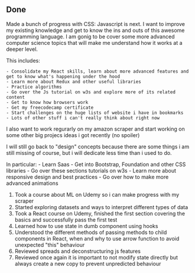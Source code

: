 ## Done

Made a bunch of progress with CSS: Javascript is next.
I want to improve my existing knowledge and get to know the ins and outs of this awesome programming language.
I am gonig to be cover some more advanced computer science topics that will make me understand how it works at a deeper level.

This includes:

    - Consolidate my React skills, learn about more advanced features and get to know what's happening under the hood
    - Learn more about Redux and other useful libraries
    - Practice algorithms
    - Go over the Js tutorial on w3s and explore more of its related content
    - Get to know how browsers work
    - Get my freecodecamp certificate
    - Start challenges on the huge lists of website i have in bookmarks 
    - Lots of other stuff i can't really think about right now 

I also want to work regurarly on my amazon scraper and start working on some other big projecs ideas i got recently (no spoiler)

I will still go back to "design" concepts because there are some things i am still missing of course, but i will dedicate less time than i used to do.

In particular:
    - Learn Saas
    - Get into Bootstrap, Foundation and other CSS libraries 
    - Go over these sections tutorials on w3s
    - Learn more about responsive design and best practices
    - Go over how to make more advanced animations

1. Took a course about ML on Udemy so i can make progress with my scraper
2. Started exploring datasets and ways to interpret different types of data
3. Took a React course on Udemy, finished the first section covering the basics and successfully pass the first test
4. Learned how to use state in dumb component using hooks
5. Understood the different methods of passing methods to child components in React, when and why to use arrow function to avoid unexpected "this" behaviour
6. Reviewed spreads and deconstructuring js features
7. Reviewed once again it is important to not modify state directly but always create a new copy to prevent unpredicted behaviour